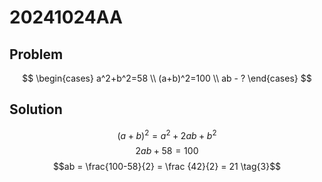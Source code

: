 # 20241024AA

## Problem

$$
\begin{cases}
a^2+b^2=58
\\
(a+b)^2=100
\\
ab - ?
\end{cases}
$$

## Solution

$$(a+b)^2 = a^2 + 2ab + b^2 \tag{1}$$
$$2ab + 58 = 100 \tag{2}$$
$$ab = \frac{100-58}{2} = \frac {42}{2} = 21 \tag{3}$$
